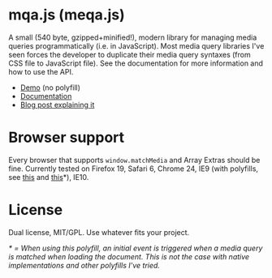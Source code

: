 # mqa.js (meqa.js)
A small (540 byte, gzipped+minified!), modern library for managing media queries programmatically (i.e. in JavaScript).
Most media query libraries I've seen forces the developer to duplicate their media query syntaxes (from CSS file to JavaScript file). See the documentation for more information and how to use the API.

* [Demo](http://peol.github.com/mqa.js/demo/index.html) (no polyfill)
* [Documentation](http://peol.github.com/mqa.js/mqa.html)
* [Blog post explaining it](http://andreehansson.se/introducing-mqa-js/)

# Browser support
Every browser that supports `window.matchMedia` and Array Extras should be fine. Currently tested on Firefox 19,
Safari 6, Chrome 24, IE9 (with polyfills, see [this](https://github.com/weblinc/media-match) and [this](https://github.com/paulirish/matchMedia.js/)*), IE10.

# License
Dual license, MIT/GPL. Use whatever fits your project.

_* = When using this polyfill, an initial event is triggered when a media query is matched when loading the document. This is not the case with native implementations and other polyfills I've tried._
